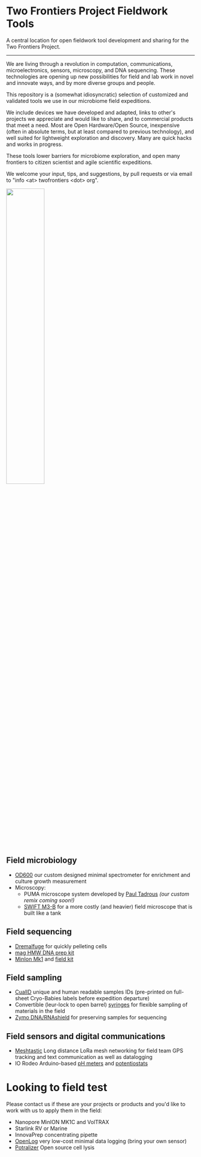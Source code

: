 # Two Frontiers Project Fieldwork Tools

A central location for open fieldwork tool development and sharing for the Two Frontiers Project.

-----------------

We are living through a revolution in computation, communications, microelectronics, sensors, microscopy, and DNA sequencing. These technologies are opening up new possibilities for field and lab work in novel and innovate ways, and by more diverse groups and people. 

This repository is a (somewhat idiosyncratic) selection of customized and validated tools we use in our microbiome field expeditions. 

We include devices we have developed and adapted, links to other's projects we appreciate and would like to share, and to commercial products that meet a need. Most are Open Hardware/Open Source, inexpensive (often in absolute terms, but at least compared to previous technology), and well suited for lightweight exploration and discovery. Many are quick hacks and works in progress. 

These tools lower barriers for microbiome exploration, and open many frontiers to citizen scientist and agile scientific expeditions.  

We welcome your input, tips, and suggestions, by pull requests or via email to "info \<at\> twofrontiers \<dot\> org".  

<img src="toolbox_photo.png" width="45%">

## Field microbiology 

- [OD600](./OD600/) our custom designed minimal spectrometer for enrichment and culture growth measurement
- Microscopy:
  - PUMA microscope system developed by [Paul Tadrous](https://github.com/TadPath/PUMA) _(our custom remix coming soon!)_
  - [SWIFT M3-B](https://swiftoptical.com/products/m3-b) for a more costly (and heavier) field microscope that is built like a tank

## Field sequencing

- [Dremalfuge](https://www.thingiverse.com/thing:1483) for quickly pelleting cells
- [mag HMW DNA prep kit](https://www.zymoresearch.com/products/quick-dna-hmw-magbead-kit)
- [MinIon Mk1](https://doi.org/10.1007/978-981-13-6037-4_10) and [field kit](https://store.nanoporetech.com/us/field-sequencing-kit.html)

## Field sampling

- [CualID](https://github.com/johnchase/cual-id) unique and human readable samples IDs (pre-printed on full-sheet Cryo-Babies labels before expedition departure) 
- Convertible (leur-lock to open barrel) [syringes](https://meritoem.com/product/ex20-sdp/) for flexible sampling of materials in the field
- [Zymo DNA/RNAshield](https://www.zymoresearch.com/products/dna-rna-shield) for preserving samples for sequencing

## Field sensors and digital communications

- [Meshtastic](https://meshtastic.org/) Long distance LoRa mesh networking for field team GPS tracking and text communication as well as datalogging
- IO Rodeo Arduino-based [pH meters](https://iorodeo.com/products/phfeatherwing) and [potentiostats](https://iorodeo.com/products/rodeostat-feather-wing)

# Looking to field test

Please contact us if these are your projects or products and you'd like to work with us to apply them in the field:

- Nanopore MinION MK1C and VolTRAX
- Starlink RV or Marine
- InnovaPrep concentrating pipette
- [OpenLog](https://www.sparkfun.com/products/13712) very low-cost minimal data logging (bring your own sensor)
- [Potralizer](https://www.hardware-x.com/article/S2468-0672(22)00118-3/fulltext) Open source cell lysis 


